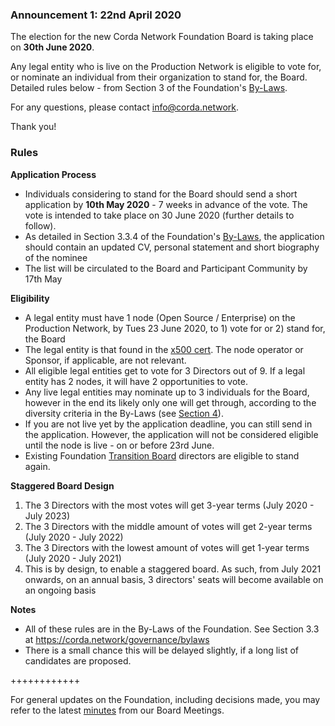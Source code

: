 ### Announcement 1: 22nd April 2020

The election for the new Corda Network Foundation Board is taking place on **30th June 2020**. 

Any legal entity who is live on the Production Network is eligible to vote for, or nominate an individual from their organization to stand for, the Board. Detailed rules below - from Section 3 of the Foundation's [By-Laws](https://corda.network/governance/bylaws). 

For any questions, please contact info@corda.network. 

Thank you!


### Rules
**Application Process**
- Individuals considering to stand for the Board should send a short application by **10th May 2020** - 7 weeks in advance of the vote. The vote is intended to take place on 30 June 2020 (further details to follow). 
- As detailed in Section 3.3.4 of the Foundation's [By-Laws](https://corda.network/governance/bylaws), the application should contain an updated CV, personal statement and short biography of the nominee
- The list will be circulated to the Board and Participant Community by 17th May

**Eligibility**
- A legal entity must have 1 node (Open Source / Enterprise) on the Production Network, by Tues 23 June 2020, to 1)	vote for or 2) stand for, the Board
- The legal entity is that found in the [x500 cert](https://corda.network/participation/distinguishedname.html/). The node operator or Sponsor, if applicable, are not relevant.
- All eligible legal entities get to vote for 3 Directors out of 9. If a legal entity has 2 nodes, it will have 2 opportunities to vote. 
- Any live legal entities may nominate up to 3 individuals for the Board, however in the end its likely only one will get through, according to the diversity criteria in the By-Laws (see [Section 4](https://corda.network/governance/bylaws)).
- If you are not live yet by the application deadline, you can still send in the application. However, the application will not be considered eligible until the node is live - on or before 23rd June.
- Existing Foundation [Transition Board](https://corda.network/governance/board-election/) directors are eligible to stand again. 

**Staggered Board Design**
1. The 3 Directors with the most votes will get 3-year terms (July 2020 - July 2023)
2. The 3 Directors with the middle amount of votes will get 2-year terms (July 2020 - July 2022)
3. The 3 Directors with the lowest amount of votes will get 1-year terms (July 2020 - July 2021)
4.	This is by design, to enable a staggered board. As such, from July 2021 onwards, on an annual basis, 3 directors' seats will become available on an ongoing basis

**Notes**
- All of these rules are in the By-Laws of the Foundation. See Section 3.3 at https://corda.network/governance/bylaws
- There is a small chance this will be delayed slightly, if a long list of candidates are proposed.

++++++++++++

For general updates on the Foundation, including decisions made, you may refer to the latest [minutes](/minutes/index) from our Board Meetings.   

